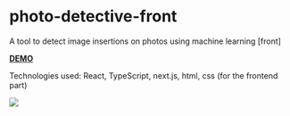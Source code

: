 # photo-detective-front
A tool to detect image insertions on photos using machine learning [front]

**[DEMO](https://photo-detective-front-3opm.vercel.app)**

Technologies used: React, TypeScript, next.js, html, сss (for the frontend part)

![](assets/screencast.gif)

